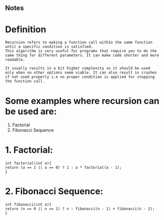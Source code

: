 ## Notes


# Definition
    Recursion refers to making a function call within the same function until a specific condition is satisfied.
    This algorithm is very useful for programs that require you to do the same thing for different parameters. It can make code shorter and more readable.
    
    It usually results in a bit higher complexity so it should be used only when no other options seem viable. It can also result in crashes if not used properly i.e no proper condition is applied for stopping the function call.


# Some examples where recursion can be used are:
  1. Factorial
  2. Fibonacci Sequence
    


# 1. Factorial:

    
    int factorial(int a){
    return (a == 1 || a == 0) ? 1 : a * factorial(a - 1);
    }

    


# 2. Fibonacci Sequence:

    
    int fibonacci(int a){
    return (n == 0 || n == 1) ? n : fibonacci(n - 1) + fibonacci(n - 2);
    }
    
    





